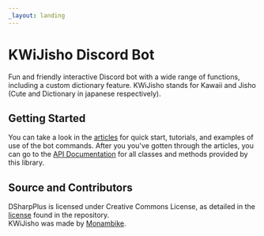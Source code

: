 ```yaml
---
_layout: landing
---
```


# KWiJisho Discord Bot

Fun and friendly interactive Discord bot with a wide range of functions, including a custom dictionary feature. KWiJisho stands for Kawaii and Jisho (Cute and Dictionary in japanese respectively).

## Getting Started

You can take a look in the [articles][4] for quick start, tutorials, and examples of use of the bot commands.
After you you've gotten through the articles, you can go to the [API Documentation][5] for all classes and methods provided
by this library.

## Source and Contributors

DSharpPlus is licensed under Creative Commons License, as detailed in the [license][4] found in the repository.<br/>
KWiJisho was made by [Monambike][5].

<!-- LINKS -->
[1]:  https://github.com/monambike/kwijisho-discord-bot "KWiJisho (Discord Bot) GitHub repository"
[2]: xref:articles.introduction
[3]: xref:apidocs
[4]: https://github.com/monambike/kwijisho-discord-bot/blob/main/LICENSE
[5]: https://github.com/monambike "Monambike's GitHub"
